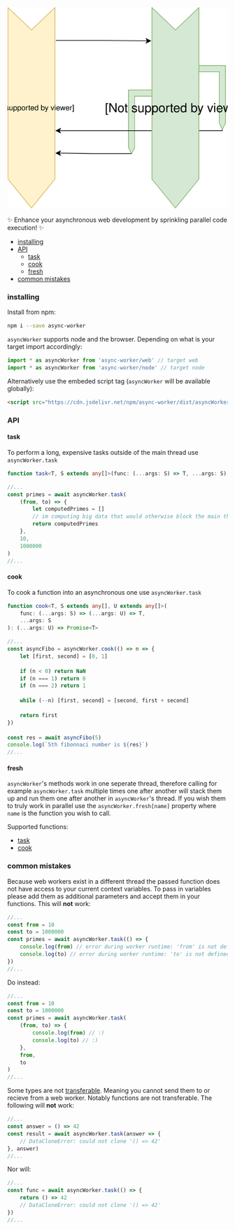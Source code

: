 <p align="center">
	<img src="./asyncWorker.svg"> 
</p>

✨ Enhance your asynchronous web development by sprinkling parallel code execution! ✨

- [installing](#installing)
- [API](#API)
  - [task](#task)
  - [cook](#cook)
  - [fresh](#fresh)
- [common mistakes](#common-mistakes)

### installing

Install from npm:

```sh
npm i --save async-worker
```

`asyncWorker` supports node and the browser. Depending on what is your target import accordingly:

```ts
import * as asyncWorker from 'async-worker/web' // target web
import * as asyncWorker from 'async-worker/node' // target node
```

Alternatively use the embeded script tag (`asyncWorker` will be available globally):

```html
<script src="https://cdn.jsdelivr.net/npm/async-worker/dist/asyncWorker.web.js"></script>
```

### API

#### task

To perform a long, expensive tasks outside of the main thread use `asyncWorker.task`

```ts
function task<T, S extends any[]>(func: (...args: S) => T, ...args: S): Promise<T>
```

```ts
//...
const primes = await asyncWorker.task(
	(from, to) => {
		let computedPrimes = []
		// im computing big data that would otherwise block the main thread
		return computedPrimes
	},
	10,
	1000000
)
//...
```

#### cook

To cook a function into an asynchronous one use `asyncWorker.task`

```ts
function cook<T, S extends any[], U extends any[]>(
	func: (...args: S) => (...args: U) => T,
	...args: S
): (...args: U) => Promise<T>
```

```ts
//...
const asyncFibo = asyncWorker.cook(() => n => {
	let [first, second] = [0, 1]

	if (n < 0) return NaN
	if (n === 1) return 0
	if (n === 2) return 1

	while (--n) [first, second] = [second, first + second]

	return first
})

const res = await asyncFibo(5)
console.log(`5th fibonnaci number is ${res}`)
//...
```

#### fresh

`asyncWorker`'s methods work in one seperate thread, therefore calling for example `asyncWorker.task` multiple times one after another will stack them up and run them one after another in `asyncWorker`'s thread. If you wish them to truly work in parallel use the `asyncWorker.fresh[name]` property where `name` is the function you wish to call.

Supported functions:

- [task](#task)
- [cook](#cook)

### common mistakes

Because web workers exist in a different thread the passed function does not have access to your current context variables. To pass in variables please add them as additional parameters and accept them in your functions. This will **not** work:

```ts
//...
const from = 10
const to = 1000000
const primes = await asyncWorker.task(() => {
	console.log(from) // error during worker runtime: 'from' is not defined
	console.log(to) // error during worker runtime: 'to' is not defined
})
//...
```

Do instead:

```ts
//...
const from = 10
const to = 1000000
const primes = await asyncWorker.task(
	(from, to) => {
		console.log(from) // :)
		console.log(to) // :)
	},
	from,
	to
)
//...
```

Some types are not [transferable](https://developer.mozilla.org/en-US/docs/Web/API/Transferable). Meaning you cannot send them to or recieve from a web worker. Notably functions are not transferable. The following will **not** work:

```ts
//...
const answer = () => 42
const result = await asyncWorker.task(answer => {
	// DataCloneError: could not clone '() => 42'
}, answer)
//...
```

Nor will:

```ts
//...
const func = await asyncWorker.task(() => {
	return () => 42
	// DataCloneError: could not clone '() => 42'
})
//...
```
